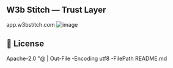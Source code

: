 ## W3b Stitch — Trust Layer
app.w3bstitch.com
![image](https://github.com/user-attachments/assets/2d21f9f7-1f82-4717-ba63-ec5311302f08)



## 📜 License ##
Apache-2.0
"@ | Out-File -Encoding utf8 -FilePath README.md
